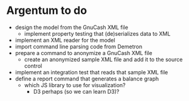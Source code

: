 # Argentum to do

- design the model from the GnuCash XML file
    - implement property testing that (de)serializes data to XML
- implement an XML reader for the model
- import command line parsing code from Demetron
- prepare a command to anonymize a GnuCash XML file
    - create an anonymized sample XML file and add it to the source control
- implement an integration test that reads that sample XML file
- define a report command that generates a balance graph
    - which JS library to use for visualization?
        - D3 perhaps (so we can learn D3)?